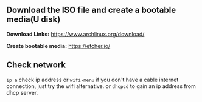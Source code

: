## Download the ISO file and create a bootable media(U disk)

__Download Links:__ https://www.archlinux.org/download/

__Create bootable media:__ https://etcher.io/

## Check network

`ip a` check ip address or `wifi-menu` if you don't have a cable internet connection, just try the wifi alternative. or `dhcpcd` to gain an ip address from dhcp server.


